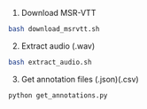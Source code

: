 1. Download MSR-VTT

```bash
bash download_msrvtt.sh
```

2. Extract audio (.wav)
```bash
bash extract_audio.sh
```

3. Get annotation files (.json)(.csv)
```bash
python get_annotations.py
```